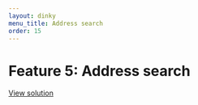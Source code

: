 ```yaml
---
layout: dinky
menu_title: Address search
order: 15
---
```


# Feature 5: Address search

[View solution](https://github.com/olim7t/map-tutorial/commit/ceeb9c3e624695f731b795b0ba8df4d9c6f0c2d2)
